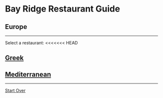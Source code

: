 # Bay Ridge Restaurant Guide
## Europe
---
Select a restaurant:
<<<<<<< HEAD
## [Greek](greek.md)
## [Mediterranean](mediterranean.md)
---
[Start Over](../home.md)